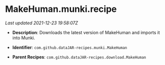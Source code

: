 # MakeHuman.munki.recipe

_Last updated 2021-12-23 19:58:07Z_

- **Description**: Downloads the latest version of MakeHuman and imports it into Munki.

- **Identifier**: `com.github.dataJAR-recipes.munki.MakeHuman`

- **Parent Recipes**: `com.github.dataJAR-recipes.download.MakeHuman`